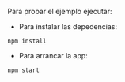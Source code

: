 Para probar el ejemplo ejecutar:

* Para instalar las depedencias:

```
npm install
```

* Para arrancar la app:

```
npm start
```
